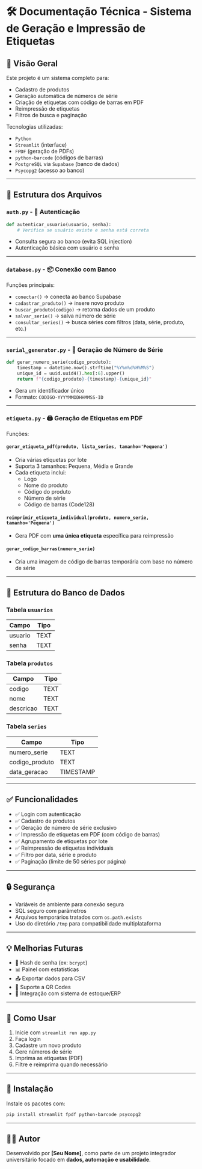 # 🛠️ Documentação Técnica - Sistema de Geração e Impressão de Etiquetas

## 📌 Visão Geral

Este projeto é um sistema completo para:

- Cadastro de produtos
- Geração automática de números de série
- Criação de etiquetas com código de barras em PDF
- Reimpressão de etiquetas
- Filtros de busca e paginação

Tecnologias utilizadas:

- `Python`
- `Streamlit` (interface)
- `FPDF` (geração de PDFs)
- `python-barcode` (códigos de barras)
- `PostgreSQL` via `Supabase` (banco de dados)
- `Psycopg2` (acesso ao banco)

---

## 🧩 Estrutura dos Arquivos

### `auth.py` - 🔐 Autenticação

```python
def autenticar_usuario(usuario, senha):
    # Verifica se usuário existe e senha está correta
```

- Consulta segura ao banco (evita SQL injection)
- Autenticação básica com usuário e senha

---

### `database.py` - 📦 Conexão com Banco

Funções principais:

- `conectar()` → conecta ao banco Supabase
- `cadastrar_produto()` → insere novo produto
- `buscar_produto(codigo)` → retorna dados de um produto
- `salvar_serie()` → salva número de série
- `consultar_series()` → busca séries com filtros (data, série, produto, etc.)

---

### `serial_generator.py` - 🔢 Geração de Número de Série

```python
def gerar_numero_serie(codigo_produto):
    timestamp = datetime.now().strftime("%Y%m%d%H%M%S")
    unique_id = uuid.uuid4().hex[:6].upper()
    return f"{codigo_produto}-{timestamp}-{unique_id}"
```

- Gera um identificador único
- Formato: `CODIGO-YYYYMMDDHHMMSS-ID`

---

### `etiqueta.py` - 🖨️ Geração de Etiquetas em PDF

Funções:

#### `gerar_etiqueta_pdf(produto, lista_series, tamanho='Pequena')`

- Cria várias etiquetas por lote
- Suporta 3 tamanhos: Pequena, Média e Grande
- Cada etiqueta inclui:
  - Logo
  - Nome do produto
  - Código do produto
  - Número de série
  - Código de barras (Code128)

#### `reimprimir_etiqueta_individual(produto, numero_serie, tamanho='Pequena')`

- Gera PDF com **uma única etiqueta** específica para reimpressão

#### `gerar_codigo_barras(numero_serie)`

- Cria uma imagem de código de barras temporária com base no número de série

---

## 🧱 Estrutura do Banco de Dados

### Tabela `usuarios`

| Campo   | Tipo |
|---------|------|
| usuario | TEXT |
| senha   | TEXT |

### Tabela `produtos`

| Campo     | Tipo |
|-----------|------|
| codigo    | TEXT |
| nome      | TEXT |
| descricao | TEXT |

### Tabela `series`

| Campo         | Tipo      |
|---------------|-----------|
| numero_serie  | TEXT      |
| codigo_produto| TEXT      |
| data_geracao  | TIMESTAMP |

---

## ✅ Funcionalidades

- ✅ Login com autenticação
- ✅ Cadastro de produtos
- ✅ Geração de número de série exclusivo
- ✅ Impressão de etiquetas em PDF (com código de barras)
- ✅ Agrupamento de etiquetas por lote
- ✅ Reimpressão de etiquetas individuais
- ✅ Filtro por data, série e produto
- ✅ Paginação (limite de 50 séries por página)

---

## 🔒 Segurança

- Variáveis de ambiente para conexão segura
- SQL seguro com parâmetros
- Arquivos temporários tratados com `os.path.exists`
- Uso do diretório `/tmp` para compatibilidade multiplataforma

---

## 💡 Melhorias Futuras

- 🔐 Hash de senha (ex: `bcrypt`)
- 📊 Painel com estatísticas
- 📤 Exportar dados para CSV
- 🔁 Suporte a QR Codes
- 🧾 Integração com sistema de estoque/ERP

---

## 🚀 Como Usar

1. Inicie com `streamlit run app.py`
2. Faça login
3. Cadastre um novo produto
4. Gere números de série
5. Imprima as etiquetas (PDF)
6. Filtre e reimprima quando necessário

---

## 🧪 Instalação

Instale os pacotes com:

```bash
pip install streamlit fpdf python-barcode psycopg2
```

---

## 👨‍💻 Autor

Desenvolvido por **[Seu Nome]**, como parte de um projeto integrador universitário focado em **dados, automação e usabilidade**.

